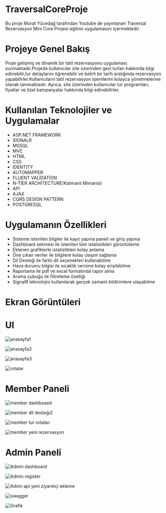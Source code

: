 # TraversalCoreProje
Bu proje Murat Yücedağ tarafından Youtube de yayınlanan Traversal Rezervasyon Mini Core Projesi eğitimi uygulamasını içermektedir.
# Projeye Genel Bakış
Proje gelişmiş ve dinamik bir tatil rezervasyonu uygulaması sunmaktadır.Projede kullanıcılar site üzerinden gezi turları hakkında bilgi edinebilir,tur detaylarını öğrenebilir ve belirli bir tarih aralığında rezervasyon yapabilirler.Kullanıcıların tatil rezervasyon işlemlerini  kolayca yönetmelerine olanak tanımaktadır. Ayrıca, site üzerinden kullanıcılar tur programları, fiyatlar ve özel kampanyalar hakkında bilgi edinebilirler.
# Kullanılan Teknolojiler ve Uygulamalar
- ASP.NET FRAMEWORK
- SIGNALR
- MSSQL
- MVC
- HTML
- CSS
- IDENTITY
- AUTOMAPPER
- FLUENT VALİDATİON
- N-TİER ARCHİTECTURE(Katmanlı Mimarisi)
- API
- AJAX
- CQRS DESİGN PATTERN
- POSTGRESQL
# Uygulamanın Özellikleri
- Sisteme istenilen bilgiler ile kayıt yapma paneli ve giriş yapma
- Dashboard sekmesi ile istenilen tüm istatistikleri görüntüleme
- Eklenen grafiklerle istatistikleri kolay anlama
- Öne çıkan veriler ile bilgilere kolay ulaşım sağlama
- Dil Desteği ile farklı dil seçenekleri kullanabilme
- Hava durumu bilgisi ile sıcaklık verisine kolay erişilebilme
- Raporlama ile pdf ve excel formatında rapor alma
- Arama çubuğu ile filtreleme özelliği
- SignalR teknolojisi kullanılarak gerçek zamanlı bildirimlere ulaşabilme
# Ekran Görüntüleri
# UI
![anasayfa1](https://github.com/user-attachments/assets/851af883-3f77-413f-8e2b-3e10353d70cc)


![anasayfa2](https://github.com/user-attachments/assets/69276871-7d89-484e-b151-a3fcca4af1bb)


![anasayfa3](https://github.com/user-attachments/assets/c7699f13-6cbb-4d0b-b39f-4e623d821a32)


![rotalar](https://github.com/user-attachments/assets/2dc440c8-fcac-46cd-836d-9dbcc2d95b70)


# Member Paneli

![member dashboaed](https://github.com/user-attachments/assets/0e80a705-02bf-456d-b20f-ffe078acfbd5)


![member dil desteği2](https://github.com/user-attachments/assets/5a54339a-be94-4f81-bb91-e781f9aece04)


![member tur rotaları](https://github.com/user-attachments/assets/af437625-d582-450c-acfb-ce2104685601)


![member yeni rezervasyon](https://github.com/user-attachments/assets/7d0bd9e5-f290-4a4a-80a2-882ac886f766)



# Admin Paneli

![Admin dashboard](https://github.com/user-attachments/assets/2290a6d9-4465-442d-a2b3-08b229285e9a)


![Admin register](https://github.com/user-attachments/assets/65b33864-ed68-45bc-9c17-b091ee18982c)


![Admn api yeni ziyaretçi ekleme](https://github.com/user-attachments/assets/c9a047ae-f16f-42e2-a7ed-362bc98d6560)


![swagger](https://github.com/user-attachments/assets/6e091428-1b8b-46df-900f-b168ca639e39)


![Grafik](https://github.com/user-attachments/assets/b43f694b-c1b9-42f8-89fa-afe7ed24a8aa)
